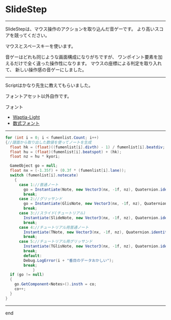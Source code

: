 # SlideStep

---

SlideStepは、マウス操作のアクションを取り込んだ音ゲーです。
より高いスコアを競ってください。

マウスとスペースキーを使います。

音ゲーはどれも同じような画面構成になりがちですが、
ワンポイント要素を加えるだけで全く違った操作性になります。
マウスの座標による判定を取り入れて、
新しい操作感の音ゲーにしました。

---

Scriptはかなり先生に教えてもらいました。

フォントアセット以外自作です。

フォント
- [Waptia-Light](https://moji-waku.com/waptia/)
- [数式フォント](http://sapphire.hacca.jp/font/sushiki.html)

---
```cs
for (int i = 0; i < fumenlist.Count; i++)
{//譜面から取り出した数値を使ってノートを生成
  float hk = (float)((fumenlist[i].divth) - 1) / fumenlist[i].beatdiv;
  float hu = (float)(fumenlist[i].beatspot) + (hk);
  float nz = hu * kyori;

  GameObject go = null;
  float nx = (-1.35f) + (0.3f * (fumenlist[i].lane));
  switch (fumenlist[i].notecate)
    {
      case 1://普通ノート
        go = Instantiate(Note, new Vector3(nx, -1f, nz), Quaternion.identity);
        break;
      case 2://グリッサンド
        go = Instantiate(GlisNote, new Vector3(nx, -1f, nz), Quaternion.identity);
        break;
      case 3://スライド(チュートリアル)
        Instantiate(SlideNote, new Vector3(nx, -1f, nz), Quaternion.identity);
        break;
      case 4://チュートリアル用普通ノート
        Instantiate(TNote, new Vector3(nx, -1f, nz), Quaternion.identity);
        break;
      case 5://チュートリアル用グリッサンド
        Instantiate(TGlisNote, new Vector3(nx, -1f, nz), Quaternion.identity);
        break;
        default:
        Debug.LogError(i + "番目のデータおかしい");
        break;
            }
  if (go != null)
  {
    go.GetComponent<Notes>().insth = co;
    co++;
  }
}
```
---
end
